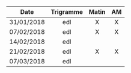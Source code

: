 |Date | Trigramme | Matin  | AM  |
|-----|:---------:|:------:|:---:|
| 31/01/2018 | edl |   X   |  X  |
| 07/02/2018 | edl |   X   |  X  |
| 14/02/2018 | edl |       |     |
| 21/02/2018 | edl |   X   |  X  |
| 07/03/2018 | edl |       |     |

